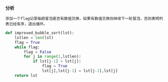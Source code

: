 **分析**

    添加一个flag记录每趟冒泡是否有数值交换，如果有数值交换则继续下一轮冒泡，否则表明列表已经有序，退出循环。

```python
def improved_bubble_sort(lst):
    lstlen = len(lst)
    flag = True
    while flag:
        flag = False
        for j in range(1,lstlen):
            if lst[j-1] > lst[j]:
                flag = True
                lst[j],lst[j-1] = lst[j-1],lst[j]
    return lst
```